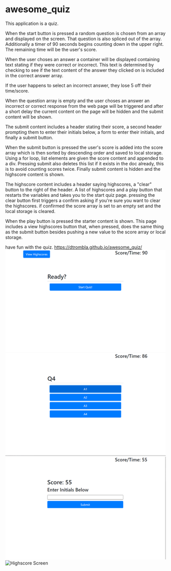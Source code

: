 # awesome_quiz

This application is a quiz. 

When the start button is pressed a random question is chosen from an array and displayed on the screen. That question is also spliced out of the array. Additionally a timer of 90 seconds begins counting down in the upper right. The remaining time will be the user's score.

When the user choses an answer a container will be displayed containing text stating if they were correct or incorrect. This text is determined by checking to see if the text content of the answer they clicked on is included in the correct answer array. 

If the user happens to select an incorrect answer, they lose 5 off their time/score. 

When the question array is empty and the user choses an answer an incorrect or correct response from the web page will be triggered and after a short delay the current content on the page will be hidden and the submit content will be shown. 

The submit content includes a header stating their score, a second header prompting them to enter their initials below, a form to enter their initials, and finally a submit button.

When the submit button is pressed the user's score is added into the score array which is then sorted by descending order and saved to local storage. Using a for loop, list elements are given the score content and appended to a div. Pressing submit also deletes this list if it exists in the doc already, this is to avoid counting scores twice. Finally submit content is hidden and the highscore content is shown. 

The highscore content includes a header saying highscores, a "clear" button to the right of the header. A list of highscores and a play button that restarts the variables and takes you to the start quiz page. pressing the clear button first triggers a confirm asking if you're sure you want to clear the highscores. if confirmed the score array is set to an empty set and the local storage is cleared.

When the play button is pressed the starter content is shown. This page includes a view highscores button that, when pressed, does the same thing as the submit button besides pushing a new value to the score array or local storage.


have fun with the quiz. https://dtrombla.github.io/awesome_quiz/
![Starting Gameplay](https://github.com/DTrombla/images/blob/main/Starter.PNG)
![During Gameplay](https://github.com/DTrombla/images/blob/main/During.PNG)
![Submit Screen](https://github.com/DTrombla/images/blob/main/Submit.PNG)
![Highscore Screen](https://github.com/DTrombla/images/blob/main/Highscores.PNG)
